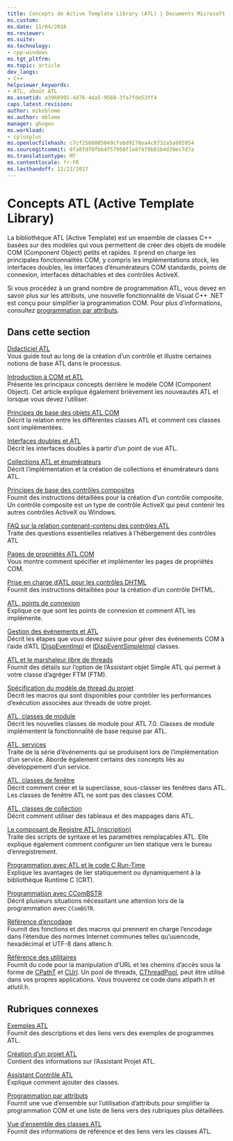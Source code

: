 ```yaml
---
title: Concepts de Active Template Library (ATL) | Documents Microsoft
ms.custom: 
ms.date: 11/04/2016
ms.reviewer: 
ms.suite: 
ms.technology:
- cpp-windows
ms.tgt_pltfrm: 
ms.topic: article
dev_langs:
- C++
helpviewer_keywords:
- ATL, about ATL
ms.assetid: a3960991-4d76-4da5-9568-3fa7fde53ff4
caps.latest.revision: 
author: mikeblome
ms.author: mblome
manager: ghogen
ms.workload:
- cplusplus
ms.openlocfilehash: c7cf2568005049cfabd9178ea4c8732a5a985954
ms.sourcegitcommit: 8fa8fdf0fbb4f57950f1e8f4f9b81b4d39ec7d7a
ms.translationtype: MT
ms.contentlocale: fr-FR
ms.lasthandoff: 12/21/2017
---
```

# <a name="active-template-library-atl-concepts"></a>Concepts ATL (Active Template Library)
La bibliothèque ATL (Active Template) est un ensemble de classes C++ basées sur des modèles qui vous permettent de créer des objets de modèle COM (Component Object) petits et rapides. Il prend en charge les principales fonctionnalités COM, y compris les implémentations stock, les interfaces doubles, les interfaces d’énumérateurs COM standards, points de connexion, interfaces détachables et des contrôles ActiveX.  
  
 Si vous procédez à un grand nombre de programmation ATL, vous devez en savoir plus sur les attributs, une nouvelle fonctionnalité de Visual C++ .NET est conçu pour simplifier la programmation COM. Pour plus d’informations, consultez [programmation par attributs](../windows/attributed-programming-concepts.md).  
  
## <a name="in-this-section"></a>Dans cette section  
 [Didacticiel ATL](../atl/active-template-library-atl-tutorial.md)  
 Vous guide tout au long de la création d’un contrôle et illustre certaines notions de base ATL dans le processus.  
  
 [Introduction à COM et ATL](../atl/introduction-to-com-and-atl.md)  
 Présente les principaux concepts derrière le modèle COM (Component Object). Cet article explique également brièvement les nouveautés ATL et lorsque vous devez l’utiliser.  
  
 [Principes de base des objets ATL COM](../atl/fundamentals-of-atl-com-objects.md)  
 Décrit la relation entre les différentes classes ATL et comment ces classes sont implémentées.  
  
 [Interfaces doubles et ATL](../atl/dual-interfaces-and-atl.md)  
 Décrit les interfaces doubles à partir d’un point de vue ATL.  
  
 [Collections ATL et énumérateurs](../atl/atl-collections-and-enumerators.md)  
 Décrit l’implémentation et la création de collections et énumérateurs dans ATL.  
  
 [Principes de base des contrôles composites](../atl/atl-composite-control-fundamentals.md)  
 Fournit des instructions détaillées pour la création d’un contrôle composite. Un contrôle composite est un type de contrôle ActiveX qui peut contenir les autres contrôles ActiveX ou Windows.  
  
 [FAQ sur la relation contenant-contenu des contrôles ATL](../atl/atl-control-containment-faq.md)  
 Traite des questions essentielles relatives à l’hébergement des contrôles ATL  
  
 [Pages de propriétés ATL COM](../atl/atl-com-property-pages.md)  
 Vous montre comment spécifier et implémenter les pages de propriétés COM.  
  
 [Prise en charge d’ATL pour les contrôles DHTML](../atl/atl-support-for-dhtml-controls.md)  
 Fournit des instructions détaillées pour la création d’un contrôle DHTML.  
  
 [ATL, points de connexion](../atl/atl-connection-points.md)  
 Explique ce que sont les points de connexion et comment ATL les implémente.  
  
 [Gestion des événements et ATL](../atl/event-handling-and-atl.md)  
 Décrit les étapes que vous devez suivre pour gérer des événements COM à l’aide d’ATL [IDispEventImpl](../atl/reference/idispeventimpl-class.md) et [IDispEventSimpleImpl](../atl/reference/idispeventsimpleimpl-class.md) classes.  
  
 [ATL et le marshaleur libre de threads](../atl/atl-and-the-free-threaded-marshaler.md)  
 Fournit des détails sur l’option de l’Assistant objet Simple ATL qui permet à votre classe d’agréger FTM (FTM).  
  
 [Spécification du modèle de thread du projet](../atl/specifying-the-threading-model-for-a-project-atl.md)  
 Décrit les macros qui sont disponibles pour contrôler les performances d’exécution associées aux threads de votre projet.  
  
 [ATL, classes de module](../atl/atl-module-classes.md)  
 Décrit les nouvelles classes de module pour ATL 7.0. Classes de module implémentent la fonctionnalité de base requise par ATL.  
  
 [ATL, services](../atl/atl-services.md)  
 Traite de la série d’événements qui se produisent lors de l’implémentation d’un service. Aborde également certains des concepts liés au développement d’un service.  
  
 [ATL, classes de fenêtre](../atl/atl-window-classes.md)  
 Décrit comment créer et la superclasse, sous-classer les fenêtres dans ATL. Les classes de fenêtre ATL ne sont pas des classes COM.  
  
 [ATL, classes de collection](../atl/atl-collection-classes.md)  
 Décrit comment utiliser des tableaux et des mappages dans ATL.  
  
 [Le composant de Registre ATL (inscription)](../atl/atl-registry-component-registrar.md)  
 Traite des scripts de syntaxe et les paramètres remplaçables ATL. Elle explique également comment configurer un lien statique vers le bureau d’enregistrement.  
  
 [Programmation avec ATL et le code C Run-Time](../atl/programming-with-atl-and-c-run-time-code.md)  
 Explique les avantages de lier statiquement ou dynamiquement à la bibliothèque Runtime C (CRT).  
  
 [Programmation avec CComBSTR](../atl/programming-with-ccombstr-atl.md)  
 Décrit plusieurs situations nécessitant une attention lors de la programmation avec `CComBSTR`.  
  
 [Référence d’encodage](../atl/atl-encoding-reference.md)  
 Fournit des fonctions et des macros qui prennent en charge l’encodage dans l’étendue des normes Internet communes telles qu’uuencode, hexadécimal et UTF-8 dans atlenc.h.  
  
 [Référence des utilitaires](../atl/atl-utilities-reference.md)  
 Fournit du code pour la manipulation d’URL et les chemins d’accès sous la forme de [CPathT](../atl/reference/cpatht-class.md) et [CUrl](../atl/reference/curl-class.md). Un pool de threads, [CThreadPool](../atl/reference/cthreadpool-class.md), peut être utilisé dans vos propres applications. Vous trouverez ce code dans atlpath.h et atlutil.h.  
  
## <a name="related-sections"></a>Rubriques connexes  
 [Exemples ATL](../visual-cpp-samples.md)  
 Fournit des descriptions et des liens vers des exemples de programmes ATL.  
  
 [Création d’un projet ATL](../atl/reference/creating-an-atl-project.md)  
 Contient des informations sur l’Assistant Projet ATL.  
  
 [Assistant Contrôle ATL](../atl/reference/atl-control-wizard.md)  
 Explique comment ajouter des classes.  
  
 [Programmation par attributs](../windows/attributed-programming-concepts.md)  
 Fournit une vue d’ensemble sur l’utilisation d’attributs pour simplifier la programmation COM et une liste de liens vers des rubriques plus détaillées.  
  
 [Vue d’ensemble des classes ATL](../atl/atl-class-overview.md)  
 Fournit des informations de référence et des liens vers les classes ATL.

